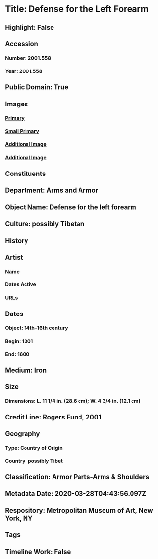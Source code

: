 # Title: Defense for the Left Forearm
## Highlight: False
## Accession
### Number: 2001.558
### Year: 2001.558
## Public Domain: True
## Images
### [Primary](https://images.metmuseum.org/CRDImages/aa/original/DP124346.jpg)
### [Small Primary](https://images.metmuseum.org/CRDImages/aa/web-large/DP124346.jpg)
### [Additional Image](https://images.metmuseum.org/CRDImages/aa/original/DP124347.jpg)
### [Additional Image](https://images.metmuseum.org/CRDImages/aa/original/DP124348.jpg)
## Constituents
## Department: Arms and Armor
## Object Name: Defense for the left forearm
## Culture: possibly Tibetan
## History
## Artist
### Name
### Dates Active
### URLs
## Dates
### Object: 14th–16th century
### Begin: 1301
### End: 1600
## Medium: Iron
## Size
### Dimensions: L. 11 1/4 in. (28.6 cm); W. 4 3/4 in. (12.1 cm)
## Credit Line: Rogers Fund, 2001
## Geography
### Type: Country of Origin
### Country: possibly Tibet
## Classification: Armor Parts-Arms & Shoulders
## Metadata Date: 2020-03-28T04:43:56.097Z
## Respository: Metropolitan Museum of Art, New York, NY
## Tags
## Timeline Work: False